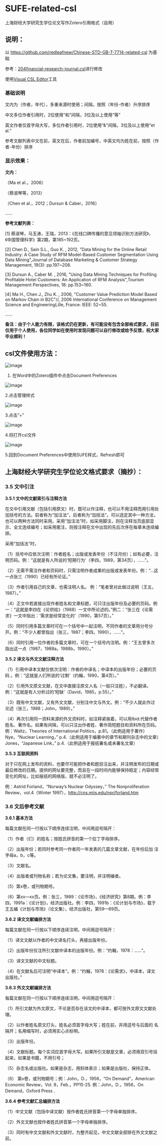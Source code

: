 # SUFE-related-csl

上海财经大学研究生学位论文写作Zotero引用格式（自用）

## 说明：
以 https://github.com/redleafnew/Chinese-STD-GB-T-7714-related-csl 为基础

参考：[204financial-research-journal.csl](https://github.com/redleafnew/Chinese-STD-GB-T-7714-related-csl/blob/main/204financial-research-journal.csl)进行修改

使用[Visual CSL Editor](https://editor.citationstyles.org/visualEditor/)工具

### 基础说明

文内为（作者，年代），多重来源时使用；间隔，按照（年份-作者）升序排序

中文多位作者引用时，2位使用“和”间隔，3位及以上使用“等”

英文作者仅首字母大写，多位作者引用时，2位使用“&”间隔，3位及以上使用“et al.”

参考文献列表中文在前，英文在后，作者前加编号，中英文均为姓在前，按照（作者-年份）排序

### 显示效果：

**文内：**

（Ma et al.，2006）

（蔡淑琴等，2013）

（Chen et al.，2012；Dursun & Caber，2016）

……

**参考文献列表：**

[1] 蔡淑琴，马玉涛，王瑞，2013：《在线口碑传播的意见领袖识别方法研究》，《中国管理科学》第2期，第185~192页。

[2] Chen D., Sain S.L., Guo K. , 2012, "Data Mining for the Online Retail Industry: A Case Study of RFM Model-Based Customer Segmentation Using Data Mining",Journal of Database Marketing & Customer Strategy Management, 19(3): pp.197~208.

[3] Dursun A., Caber M. , 2016, "Using Data Mining Techniques for Profiling Profitable Hotel Customers: An Application of RFM Analysis",Tourism Management Perspectives, 18: pp.153~160.

[4]	Ma H., Chen J., Zhu K. , 2006, "Customer Value Prediction Model Based on Markov Chain in B2C"//, 2006 International Conference on Management Science and EngineeringLille, France: IEEE: 52~55.

……

**备注：由于个人能力有限，该格式仍在更新，有可能没有包含全部格式要求，目前仅用于个人使用，各位同学如在使用时发现问题可以自行修改或给予反馈，祝大家毕业顺利！**

## csl文件使用方法：

![image](https://github.com/angus-lu/SUFE-related-csl/blob/main/img/%E4%BD%BF%E7%94%A8%E6%96%B9%E6%B3%95%E6%AD%A5%E9%AA%A41.PNG)

1. 在Word中的Zotero插件中点击Document Preferences

![image](https://github.com/angus-lu/SUFE-related-csl/blob/main/img/%E4%BD%BF%E7%94%A8%E6%96%B9%E6%B3%95%E6%AD%A5%E9%AA%A42.PNG)

2.点击管理样式

![image](https://github.com/angus-lu/SUFE-related-csl/blob/main/img/%E4%BD%BF%E7%94%A8%E6%96%B9%E6%B3%95%E6%AD%A5%E9%AA%A43.PNG)

3.点击“+”

![image](https://github.com/angus-lu/SUFE-related-csl/blob/main/img/%E4%BD%BF%E7%94%A8%E6%96%B9%E6%B3%95%E6%AD%A5%E9%AA%A44.PNG)

4.将打开csl文件

![image](https://github.com/angus-lu/SUFE-related-csl/blob/main/img/%E4%BD%BF%E7%94%A8%E6%96%B9%E6%B3%95%E6%AD%A5%E9%AA%A45.PNG)

5.回到Document Preferences中使用SUFE样式，Refresh即可

## 上海财经大学研究生学位论文格式要求（摘抄）：

### 3.5 文中引注

**3.5.1 文中的文献索引与注释方法**

在文中引用文献（包括引用原文）时，既可以作注释，也可以不用注释而用引用处加括号的方法。前者称为“加注法”，后者称为“加括法”。可以选定其中一种方法，也可以两种方法同时采用。采用“加注法”时，如采用脚注，则在注释当页底部显示、全文连续编号；如采用尾注，则按注释在文中出现的先后次序在每章末连续编排。

采用“加括法”时，

（1）括号中应依次注明：作者姓名；出版或发表年份（不注月份）；如有必要，注明页码。例：“这就是有人所说的‘短期行为’（李四，1989，第34页），……”。

（2）无需不需注作者和页码时，只需注明作者成果的出版或发表年份。例：“…这一点张三（1990）已经有所论证。”

（3）作者引用自己的文章，也需注明人名。
例：“笔者曾对此做过说明（王五，1987）。”

（4）正文中若直接出现作者姓名和文章标题，可只注出版年份及必要的页码。例一：“这就是李四在《论供给》（1988）一文中所论述的。”例二：“张三在《论需求》一文中指出：‘需求是经常变化的’（1990，第57页）。”

（5）同时引用多篇文章时可在一个括号中一起注明，不同作者的文章用分号分开。例：“不少人都曾指出（张三，1987；李四，1990），……”。

（6）同时引用一位作者的多篇文章时，可在一个括号内注明。例：“王五曾多次指出这一点（1987，1988a，1988b，1990）。”

**3.5.2 译文与外文文献注释方法**

（1）引用中译本文献仅依次注明：作者的中译名；中译本的出版年份；必要的页码 。例：“这就是人们所说的‘过剩’（约翰，1990，第4页）。”

（2）引用外文原文文献，在文中直接注原文人名（一般只注姓），不必翻译。例：“这就是有人分析过的‘短缺’（David，1985，p.55）。”

（3）既有中文文献，又有外文文献，分别注中文与外文。例：“不少人就此作过论述（张三，1988；John，1989）。”

（4）再次引用同一资料来源的外文资料时，如注释紧挨着，可以用Ibid.代替作者姓名、著作名。如果有间隔，可以只注出作者姓、著作简短题目和资料所在页码。例：Waltz，Theories of International Politics，p.81。（此例适用于著作）Nye，“Nuclear Learning，” p.4.（此例适用于编著中的章节和期刊杂志中的文章）Jones，“Japanese Link，” p.4.（此例适用于报纸署名或未署名文章）

**3.5.3 互联网资料**

对于只在网上发布的资料，也要尽可能把作者和题目注出来，并注明发布的日期或最后修改的日期。提供的网址要完整，而且在一段时间内能够保持稳定；内容经常变化的网址，比如报纸的网络版，就不必注明了。

例：Astrid Forland，“Norway’s Nuclear Odyssey，” The Nonproliferation Review，vol.4（Winter 1997），http://cns.miis.edu/npr/forland.htm

### 3.6 文后参考文献

**3.6.1 基本方法**

每篇文献在同一行按以下顺序连续注明，中间用逗号隔开：

（1）作者（们）的姓名；按姓氏拼音的第一个拉丁字母排序。

（2）出版年份；若同时参考同一作者同一年发表的几篇文章文献，在年份后加
注字母a，b，c等。

（3）文献名。

（4）出版者或刊物名称；若为论文集，要注明，并注明编者。

（5）第x卷，或刊物期号。

（6）第xx—xx页。例：张三，1989：《论市场》，《经济研究》第8期。例：李四，1991a：《论计划》，经济出版社。例：李四，1991b：《论计划与市场》，载于王五编《计划与市场》（论文集），经济出版社，第59—69页。

**3.6.2 译文文献编排方法**

每篇文献在同一行按以下顺序连续注明，中间用逗号隔开：

（1）译文文献以作者的中文译名打头，再接出版年份。

（2）出版年份仅注所引文献中译本的出版年份。例：“约翰，1978：……”。

（3）译文文献的中文标题。

（4）在文献名后可注明“中译本”。例：“约翰，1978：《论需求》，中译本，译文出版社。”

**3.6.3 外文文献编排方法**


每篇文献在同一行按以下顺序连续注明，中间用逗号隔开：

（1）所引文献为外文原文，不论是否存在该文的中译本，都可按外文原文文献处理。

（2）以作者姓名原文打头，姓名必须首字母大写；姓在前，并用逗号与后面的
名隔开；名用缩写时，必须用实心点标明。

（3）出版年份。

（4）文献标题。每个实词应首字母大写。如果所引文献是文章，必须用双引号括起来，如果是书籍，不用引号；

（5）杂志名或出版社。如果是杂志，用斜体表示；如果是出版社，保持正体。

（6） 第x卷，或刊物期号；例：John，D.，1956，“On Demand”，American Economic Review，Vol. 9，Feb.，PP15-25. 例：John，D.，1956，On Demand，Oxford Press .

**3.6.4 参考文献汇总编排方法**

（1）中文文献（包括中译文献）按作者姓氏拼音第一个字母单独排序。

（2）外文文献也按作者姓氏拼音第一个字母单独排序。

（3）同时有中文文献和外文文献时，为整齐起见，中文文献全部排在外文文献之前。


